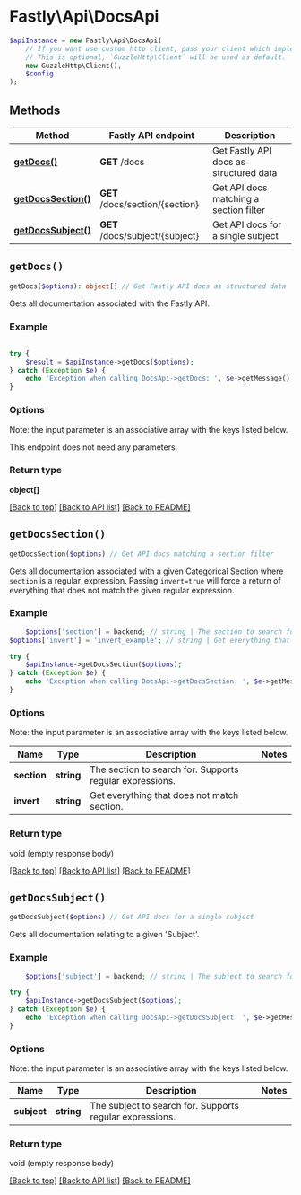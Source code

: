 # Fastly\Api\DocsApi


```php
$apiInstance = new Fastly\Api\DocsApi(
    // If you want use custom http client, pass your client which implements `GuzzleHttp\ClientInterface`.
    // This is optional, `GuzzleHttp\Client` will be used as default.
    new GuzzleHttp\Client(),
    $config
);
```

## Methods

Method | Fastly API endpoint | Description
------------- | ------------- | -------------
[**getDocs()**](DocsApi.md#getDocs) | **GET** /docs | Get Fastly API docs as structured data
[**getDocsSection()**](DocsApi.md#getDocsSection) | **GET** /docs/section/{section} | Get API docs matching a section filter
[**getDocsSubject()**](DocsApi.md#getDocsSubject) | **GET** /docs/subject/{subject} | Get API docs for a single subject


## `getDocs()`

```php
getDocs($options): object[] // Get Fastly API docs as structured data
```

Gets all documentation associated with the Fastly API.

### Example
```php
    
try {
    $result = $apiInstance->getDocs($options);
} catch (Exception $e) {
    echo 'Exception when calling DocsApi->getDocs: ', $e->getMessage(), PHP_EOL;
}
```

### Options

Note: the input parameter is an associative array with the keys listed below.

This endpoint does not need any parameters.

### Return type

**object[]**

[[Back to top]](#) [[Back to API list]](../../README.md#endpoints)
[[Back to README]](../../README.md)

## `getDocsSection()`

```php
getDocsSection($options) // Get API docs matching a section filter
```

Gets all documentation associated with a given Categorical Section where `section` is a regular_expression. Passing `invert=true` will force a return of everything that does not match the given regular expression.

### Example
```php
    $options['section'] = backend; // string | The section to search for. Supports regular expressions.
$options['invert'] = 'invert_example'; // string | Get everything that does not match section.

try {
    $apiInstance->getDocsSection($options);
} catch (Exception $e) {
    echo 'Exception when calling DocsApi->getDocsSection: ', $e->getMessage(), PHP_EOL;
}
```

### Options

Note: the input parameter is an associative array with the keys listed below.

Name | Type | Description  | Notes
------------- | ------------- | ------------- | -------------
**section** | **string** | The section to search for. Supports regular expressions. |
**invert** | **string** | Get everything that does not match section. |

### Return type

void (empty response body)

[[Back to top]](#) [[Back to API list]](../../README.md#endpoints)
[[Back to README]](../../README.md)

## `getDocsSubject()`

```php
getDocsSubject($options) // Get API docs for a single subject
```

Gets all documentation relating to a given 'Subject'.

### Example
```php
    $options['subject'] = backend; // string | The subject to search for. Supports regular expressions.

try {
    $apiInstance->getDocsSubject($options);
} catch (Exception $e) {
    echo 'Exception when calling DocsApi->getDocsSubject: ', $e->getMessage(), PHP_EOL;
}
```

### Options

Note: the input parameter is an associative array with the keys listed below.

Name | Type | Description  | Notes
------------- | ------------- | ------------- | -------------
**subject** | **string** | The subject to search for. Supports regular expressions. |

### Return type

void (empty response body)

[[Back to top]](#) [[Back to API list]](../../README.md#endpoints)
[[Back to README]](../../README.md)
